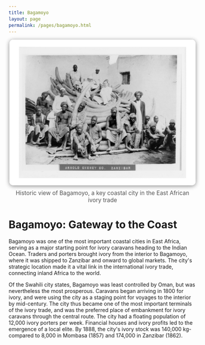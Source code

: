 ```yaml
---
title: Bagamoyo
layout: page
permalink: /pages/bagamoyo.html
---
```


<div style="text-align:center; margin-bottom:2rem;">
	<img src="/assets/img/arnoldcheneyzanzibar.png" alt="Bagamoyo historic photo" style="max-width:100%; width:500px; border-radius:10px; box-shadow:0 2px 12px #888;">
	<div style="font-size:1.1em; color:#555; margin-top:0.5em;">Historic view of Bagamoyo, a key coastal city in the East African ivory trade</div>
</div>

# Bagamoyo: Gateway to the Coast

Bagamoyo was one of the most important coastal cities in East Africa, serving as a major starting point for ivory caravans heading to the Indian Ocean. Traders and porters brought ivory from the interior to Bagamoyo, where it was shipped to Zanzibar and onward to global markets. The city's strategic location made it a vital link in the international ivory trade, connecting inland Africa to the world.

Of the Swahili city states, Bagamoyo was least controlled by Oman, but was nevertheless the most prosperous. Caravans began arriving in 1800 for ivory, and were using the city as a staging point for voyages to the interior by mid-century. The city thus became one of the most important terminals of the ivory trade, and was the preferred place of embankment for ivory caravans through the central route. The city had a floating population of 12,000 ivory porters per week. Financial houses and ivory profits led to the emergence of a local elite. By 1888, the city's ivory stock was 140,000 kg- compared to 8,000 in Mombasa (1857) and 174,000 in Zanzibar (1862).
